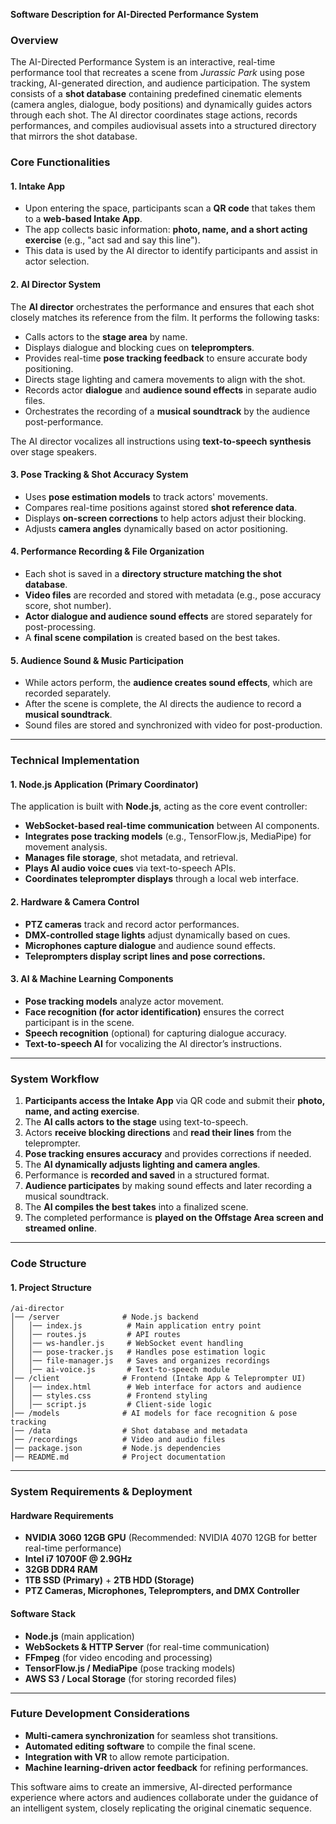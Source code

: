 **Software Description for AI-Directed Performance System**

### Overview
The AI-Directed Performance System is an interactive, real-time performance tool that recreates a scene from *Jurassic Park* using pose tracking, AI-generated direction, and audience participation. The system consists of a **shot database** containing predefined cinematic elements (camera angles, dialogue, body positions) and dynamically guides actors through each shot. The AI director coordinates stage actions, records performances, and compiles audiovisual assets into a structured directory that mirrors the shot database.

### **Core Functionalities**

#### **1. Intake App**
- Upon entering the space, participants scan a **QR code** that takes them to a **web-based Intake App**.
- The app collects basic information: **photo, name, and a short acting exercise** (e.g., "act sad and say this line").
- This data is used by the AI director to identify participants and assist in actor selection.

#### **2. AI Director System**
The **AI director** orchestrates the performance and ensures that each shot closely matches its reference from the film. It performs the following tasks:
- Calls actors to the **stage area** by name.
- Displays dialogue and blocking cues on **teleprompters**.
- Provides real-time **pose tracking feedback** to ensure accurate body positioning.
- Directs stage lighting and camera movements to align with the shot.
- Records actor **dialogue** and **audience sound effects** in separate audio files.
- Orchestrates the recording of a **musical soundtrack** by the audience post-performance.

The AI director vocalizes all instructions using **text-to-speech synthesis** over stage speakers.

#### **3. Pose Tracking & Shot Accuracy System**
- Uses **pose estimation models** to track actors' movements.
- Compares real-time positions against stored **shot reference data**.
- Displays **on-screen corrections** to help actors adjust their blocking.
- Adjusts **camera angles** dynamically based on actor positioning.

#### **4. Performance Recording & File Organization**
- Each shot is saved in a **directory structure matching the shot database**.
- **Video files** are recorded and stored with metadata (e.g., pose accuracy score, shot number).
- **Actor dialogue and audience sound effects** are stored separately for post-processing.
- A **final scene compilation** is created based on the best takes.

#### **5. Audience Sound & Music Participation**
- While actors perform, the **audience creates sound effects**, which are recorded separately.
- After the scene is complete, the AI directs the audience to record a **musical soundtrack**.
- Sound files are stored and synchronized with video for post-production.

---

### **Technical Implementation**

#### **1. Node.js Application (Primary Coordinator)**
The application is built with **Node.js**, acting as the core event controller:
- **WebSocket-based real-time communication** between AI components.
- **Integrates pose tracking models** (e.g., TensorFlow.js, MediaPipe) for movement analysis.
- **Manages file storage**, shot metadata, and retrieval.
- **Plays AI audio voice cues** via text-to-speech APIs.
- **Coordinates teleprompter displays** through a local web interface.

#### **2. Hardware & Camera Control**
- **PTZ cameras** track and record actor performances.
- **DMX-controlled stage lights** adjust dynamically based on cues.
- **Microphones capture dialogue** and audience sound effects.
- **Teleprompters display script lines and pose corrections.**

#### **3. AI & Machine Learning Components**
- **Pose tracking models** analyze actor movement.
- **Face recognition (for actor identification)** ensures the correct participant is in the scene.
- **Speech recognition** (optional) for capturing dialogue accuracy.
- **Text-to-speech AI** for vocalizing the AI director’s instructions.

---

### **System Workflow**

1. **Participants access the Intake App** via QR code and submit their **photo, name, and acting exercise**.
2. The **AI calls actors to the stage** using text-to-speech.
3. Actors **receive blocking directions** and **read their lines** from the teleprompter.
4. **Pose tracking ensures accuracy** and provides corrections if needed.
5. The **AI dynamically adjusts lighting and camera angles**.
6. Performance is **recorded and saved** in a structured format.
7. **Audience participates** by making sound effects and later recording a musical soundtrack.
8. The **AI compiles the best takes** into a finalized scene.
9. The completed performance is **played on the Offstage Area screen and streamed online**.

---

### **Code Structure**

#### **1. Project Structure**
```
/ai-director
│── /server              # Node.js backend
│   │── index.js          # Main application entry point
│   │── routes.js         # API routes
│   │── ws-handler.js     # WebSocket event handling
│   │── pose-tracker.js   # Handles pose estimation logic
│   │── file-manager.js   # Saves and organizes recordings
│   │── ai-voice.js       # Text-to-speech module
│── /client              # Frontend (Intake App & Teleprompter UI)
│   │── index.html        # Web interface for actors and audience
│   │── styles.css        # Frontend styling
│   │── script.js         # Client-side logic
│── /models              # AI models for face recognition & pose tracking
│── /data                # Shot database and metadata
│── /recordings          # Video and audio files
│── package.json         # Node.js dependencies
│── README.md            # Project documentation
```

---

### **System Requirements & Deployment**

#### **Hardware Requirements**
- **NVIDIA 3060 12GB GPU** (Recommended: NVIDIA 4070 12GB for better real-time performance)
- **Intel i7 10700F @ 2.9GHz**
- **32GB DDR4 RAM**
- **1TB SSD (Primary)** + **2TB HDD (Storage)**
- **PTZ Cameras, Microphones, Teleprompters, and DMX Controller**

#### **Software Stack**
- **Node.js** (main application)
- **WebSockets & HTTP Server** (for real-time communication)
- **FFmpeg** (for video encoding and processing)
- **TensorFlow.js / MediaPipe** (pose tracking models)
- **AWS S3 / Local Storage** (for storing recorded files)

---

### **Future Development Considerations**
- **Multi-camera synchronization** for seamless shot transitions.
- **Automated editing software** to compile the final scene.
- **Integration with VR** to allow remote participation.
- **Machine learning-driven actor feedback** for refining performances.

This software aims to create an immersive, AI-directed performance experience where actors and audiences collaborate under the guidance of an intelligent system, closely replicating the original cinematic sequence.

